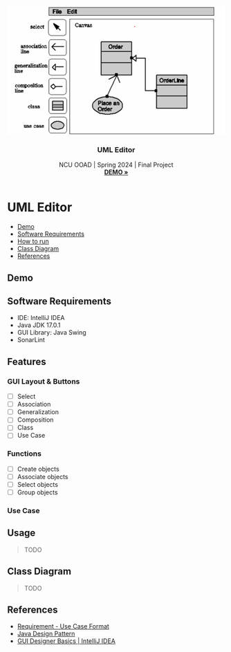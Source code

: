 
<br />
<div align="center">
  <a href="https://github.com/xxrjun/uml-editor">
    <img src="./assets/banner.png" alt="Logo" width="800">
  </a>

<h3 align="center">UML Editor</h3>

  <p align="center">
     NCU OOAD | Spring 2024 | Final Project
    <br />
    <a href="."><strong>DEMO »</strong></a>
    <br />
    <br />
    <!-- <a href="">View Demo</a> -->
  </p>
</div>

# UML Editor

- [Demo](#demo)
- [Software Requirements](#software-requirements)
- [How to run](#how-to-run)
- [Class Diagram](#class-diagram)
- [References](#references)

## Demo

## Software Requirements

- IDE: IntelliJ IDEA
- Java JDK 17.0.1
- GUI Library: Java Swing
- SonarLint

## Features

### GUI Layout & Buttons

- [ ] Select
- [ ] Association
- [ ] Generalization
- [ ] Composition
- [ ] Class
- [ ] Use Case

### Functions

- [ ] Create objects
- [ ] Associate objects
- [ ] Select objects
- [ ] Group objects

### Use Case

## Usage

> TODO

## Class Diagram

> TODO



## References

- [Requirement - Use Case Format](./docs/requirement%20-%20use%20case%20format.pdf)
- [Java Design Pattern](https://java-design-patterns.com/patterns/)
- [GUI Designer Basics | IntelliJ IDEA](https://www.jetbrains.com/help/idea/gui-designer-basics.html)